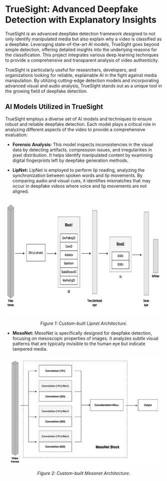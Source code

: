# TrueSight: Advanced Deepfake Detection with Explanatory Insights
TrueSight is an advanced deepfake detection framework designed to not only identify manipulated media but also explain why a video is classified as a deepfake. Leveraging state-of-the-art AI models, TrueSight goes beyond simple detection, offering detailed insights into the underlying reasons for the classification. This project integrates various deep learning techniques to provide a comprehensive and transparent analysis of video authenticity. 
  
TrueSight is particularly useful for researchers, developers, and organizations looking for reliable, explainable AI in the fight against media manipulation. By utilizing cutting-edge detection models and incorporating advanced visual and audio analysis, TrueSight stands out as a unique tool in the growing field of deepfake detection.

## AI Models Utilized in TrueSight

TrueSight employs a diverse set of AI models and techniques to ensure robust and reliable deepfake detection. Each model plays a critical role in analyzing different aspects of the video to provide a comprehensive evaluation:  

- **Forensic Analysis:** This model inspects inconsistencies in the visual data by detecting artifacts, compression issues, and irregularities in pixel distribution. It helps identify manipulated content by examining digital fingerprints left by deepfake generation methods.
  
- **LipNet:** LipNet is employed to perform lip reading, analyzing the synchronization between spoken words and lip movements. By comparing audio and visual cues, it identifies mismatches that may occur in deepfake videos where voice and lip movements are not aligned.
  
<div align="center">
  <img src="./images/Lipnet.png" alt="Alt text" width="800" height="375">
  <p align="center">
    <i>Figure 1: Custom-built Lipnet Architecture.</i>
  </p>
</div>

- **MesoNet:** MesoNet is specifically designed for deepfake detection, focusing on mesoscopic properties of images. It analyzes subtle visual patterns that are typically invisible to the human eye but indicate tampered media.
    
<div align="center">
  <img src="./images/Mesonet.png" alt="Alt text" width="600" height="350">
  <p align="center">
    <i>Figure 2: Custom-built Mesonet Architecture.</i>
  </p>
</div>
